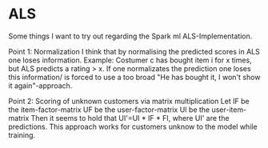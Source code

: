 # ALS
Some things I want to try out regarding the Spark ml ALS-Implementation.


Point 1: Normalization
  I think that by normalising the predicted scores in ALS one loses information.
  Example: Costumer c has bought item i for x times, but ALS predicts a rating > x. If one normalizates the prediction one loses this information/ is forced to use a too broad "He has bought it, I won't show it again"-approach.
  
 Point 2: Scoring of unknown customers via matrix multiplication
  Let 
    IF be the item-factor-matrix 
    UF be the user-factor-matrix
    UI be the user-item-matrix
 Then it seems to hold that UI'=UI * IF * FI, where UI' are the predictions. This approach works for customers unknow to the model while        training. 
